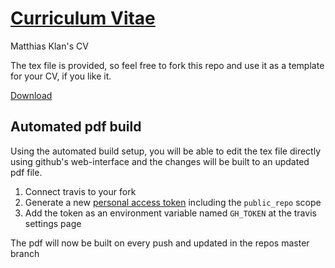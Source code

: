 # [Curriculum Vitae](https://github.com/mklan/cv/blob/master/cv.pdf)

Matthias Klan's CV

The tex file is provided, so feel free to fork this repo and use it as a template for your CV, if you like it.

[Download](https://github.com/mklan/cv/raw/master/cv.pdf)

## Automated pdf build

Using the automated build setup, you will be able to edit the tex file directly using github's web-interface and the changes will be built to an updated pdf file.

1. Connect travis to your fork 
2. Generate a new [personal access token](https://github.com/settings/tokens) including the `public_repo` scope
3. Add the token as an environment variable named `GH_TOKEN` at the travis settings page

The pdf will now be built on every push and updated in the repos master branch
